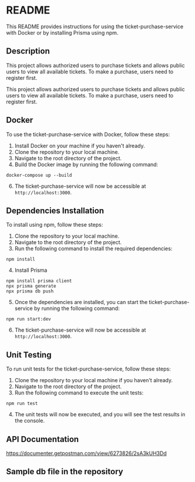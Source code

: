 # README

This README provides instructions for using the ticket-purchase-service with Docker or by installing Prisma using npm.

## Description

This project allows authorized users to purchase tickets and allows public users to view all available tickets. To make a purchase, users need to register first.

This project allows authorized users to purchase tickets and allows public users to view all available tickets. To make a purchase, users need to register first.

## Docker

To use the ticket-purchase-service with Docker, follow these steps:

1. Install Docker on your machine if you haven't already.
2. Clone the repository to your local machine.
3. Navigate to the root directory of the project.
4. Build the Docker image by running the following command:

```
docker-compose up --build

```

6. The ticket-purchase-service will now be accessible at `http://localhost:3000`.

## Dependencies Installation

To install using npm, follow these steps:

1. Clone the repository to your local machine.
2. Navigate to the root directory of the project.
3. Run the following command to install the required dependencies:

```
npm install
```

4. Install Prisma

```
npm install prisma client
npx prisma generate
npx prisma db push

```

5. Once the dependencies are installed, you can start the ticket-purchase-service by running the following command:

```
npm run start:dev
```

6. The ticket-purchase-service will now be accessible at `http://localhost:3000`.

## Unit Testing

To run unit tests for the ticket-purchase-service, follow these steps:

1. Clone the repository to your local machine if you haven't already.
2. Navigate to the root directory of the project.
3. Run the following command to execute the unit tests:

```
npm run test
```

4. The unit tests will now be executed, and you will see the test results in the console.

## API Documentation

https://documenter.getpostman.com/view/6273826/2sA3kUH3Dd

## Sample db file in the repository
